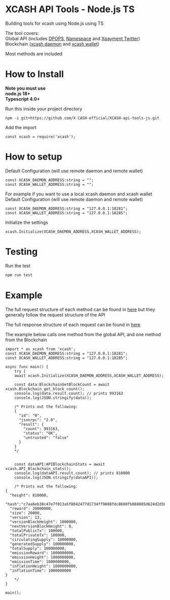 # XCASH API Tools - Node.js TS
Building tools for xcash using Node.js using TS

The tool covers:  
Global API (includes [DPOPS](https://docs.xcash.foundation/api/dpops), [Namespace](https://docs.xcash.foundation/api/namespace) and [Xpayment Twitter](https://docs.xcash.foundation/api/xpayment-twitter))  
Blockchain ([xcash daemon](https://docs.xcash.foundation/applications/rpc-calls/json-rpc-methods) and [xcash wallet](https://docs.xcash.foundation/applications/rpc-calls/xcash-wallet-rpc))

Most methods are included


# How to Install
**Note you must use  
node.js 18+  
Typescript 4.0+**

Run this inside your project directory 
```shell
npm -i git+https://github.com/X-CASH-official/XCASH-api-tools-js.git
```

Add the import
```node
const xcash = require('xcash');
```

# How to setup

Default Configuration (will use remote daemon and remote wallet)
```node
const XCASH_DAEMON_ADDRESS:string = "";
const XCASH_WALLET_ADDRESS:string = "";
```

For example if you want to use a local xcash daemon and xcash wallet  
Default Configuration (will use remote daemon and remote wallet)
```node
const XCASH_DAEMON_ADDRESS:string = "127.0.0.1:18281";
const XCASH_WALLET_ADDRESS:string = "127.0.0.1:18285";
```

Initialize the settings  
```node
xcash.Initialize(XCASH_DAEMON_ADDRESS,XCASH_WALLET_ADDRESS);
```

# Testing
Run the test

```bash
npm run test
```

# Example

The full request structure of each method can be found in [here](https://github.com/X-CASH-official/XCASH-api-tools-ts/blob/main/index.ts) but they generally follow the request structure of the API

The full response structure of each request can be found in [here](https://github.com/X-CASH-official/XCASH-api-tools-ts/blob/main/interfaces.ts) 

The example below calls one method from the global API, and one method from the Blockchain

```node
import * as xcash from 'xcash';
const XCASH_DAEMON_ADDRESS:string = "127.0.0.1:18281";
const XCASH_WALLET_ADDRESS:string = "127.0.0.1:18285";

async func main() {
    try {
    await xcash.Initialize(XCASH_DAEMON_ADDRESS,XCASH_WALLET_ADDRESS);
    
    const data:BlockchainGetBlockCount = await xcash.Blockchain_get_block_count();
    console.log(data.result.count); // prints 993163
    console.log(JSON.stringify(data));
    
    /* Prints out the following:
    {  
      "id": "0",  
      "jsonrpc": "2.0",  
      "result": {  
        "count": 993163,  
        "status": "OK",
        "untrusted": "false"  
      }  
    }  
    */
    
    
    const dataAPI:APIBlockchainStats = await xcash.API_Blockchain_stats();
    console.log(dataAPI.result.count); // prints 810000
    console.log(JSON.stringify(dataAPI));
    
    /* Prints out the following:
{
  "height": 810000,
  "hash":"c7aa6eb38c47e7f013a5f8042477d1734ff9808fdc8608fb088085d624d2d509",
  "reward": 20000000,
  "size": 20000,
  "version": 13,
  "versionBlockHeight": 1000000,
  "nextVersionBlockHeight": 0,
  "totalPublicTx": 100000,
  "totalPrivateTx": 100000,
  "circulatingSupply": 10000000,
  "generatedSupply": 100000000,
  "totalSupply": 100000000,
  "emissionReward": 1000000000,
  "emissionHeight": 1000000000,
  "emissionTime": 1000000000,
  "inflationHeight": 1000000000,
  "inflationTime": 1000000000
}
    */
}

main();
```
